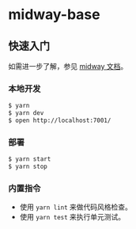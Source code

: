 # midway-base

## 快速入门

<!-- 在此次添加使用文档 -->

如需进一步了解，参见 [midway 文档][midway]。

### 本地开发

```bash
$ yarn
$ yarn dev
$ open http://localhost:7001/
```

### 部署

```bash
$ yarn start
$ yarn stop
```

### 内置指令

- 使用 `yarn lint` 来做代码风格检查。
- 使用 `yarn test` 来执行单元测试。


[midway]: https://midwayjs.org
